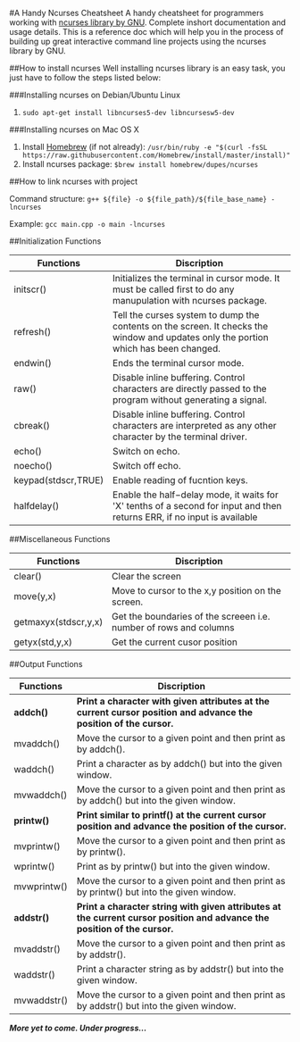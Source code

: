 #A Handy Ncurses Cheatsheet
A handy cheatsheet for programmers working with [ncurses library by GNU](https://www.gnu.org/software/ncurses/). Complete 
inshort documentation and usage details. This is a reference doc which will help you in the process of building up great 
interactive command line projects using the ncurses library by GNU.


##How to install ncurses
Well installing ncurses library is an easy task, you just have to follow the steps listed below:

###Installing ncurses on Debian/Ubuntu Linux
1. `sudo apt-get install libncurses5-dev libncursesw5-dev`

###Installing ncurses on Mac OS X
1. Install [Homebrew](http://brew.sh/) (if not already): 
`/usr/bin/ruby -e "$(curl -fsSL https://raw.githubusercontent.com/Homebrew/install/master/install)"`
2. Install ncurses package: `$brew install homebrew/dupes/ncurses`


##How to link ncurses with project

Command structure: `g++ ${file} -o ${file_path}/${file_base_name} -lncurses`

Example: `gcc main.cpp -o main -lncurses`


##Initialization Functions
 
|Functions|Discription|
|-------------|-------------|
|initscr()|Initializes the terminal in cursor mode. It must be called first to do any manupulation with ncurses package.|
|refresh()|Tell the curses system to dump the contents on the screen. It checks the window and updates only the portion which has been changed.|
|endwin()|Ends the terminal cursor mode.|
|raw()|Disable inline buffering. Control characters are directly passed to the program without generating a signal.|
|cbreak()|Disable inline buffering. Control characters are interpreted as any other character by the terminal driver.|
|echo()|Switch on echo.|
|noecho()|Switch off echo.|
|keypad(stdscr,TRUE)|Enable reading of fucntion keys.|
|halfdelay()|Enable the half−delay mode, it waits for 'X' tenths of a second for input and then returns ERR, if no input is available|

##Miscellaneous Functions

|Functions|Discription|
|-------------|-------------|
|clear()|Clear the screen|
|move(y,x)|Move to cursor to the x,y position on the screen.|
|getmaxyx(stdscr,y,x)|Get the boundaries of the screeen i.e. number of rows and columns|
|getyx(std,y,x)|Get the current cusor position|

##Output Functions

|Functions|Discription|
|-------------|-------------|
|**addch()**|**Print a character with given attributes at the current cursor position and advance the position of the cursor.**|
|mvaddch()|Move the cursor to a given point and then print as by addch().|
|waddch()|Print a character as by addch() but into the given window.|
|mvwaddch()|Move the cursor to a given point and then print as by addch() but into the given window.|
|**printw()**|**Print similar to printf() at the current cursor position and advance the position of the cursor.**|
|mvprintw()|Move the cursor to a given point and then print as by printw().|
|wprintw()|Print as by printw() but into the given window.|
|mvwprintw()|Move the cursor to a given point and then print as by printw() but into the given window.|
|**addstr()**|**Print a character string with given attributes at the current cursor position and advance the position of the cursor.**|
|mvaddstr()|Move the cursor to a given point and then print as by addstr().|
|waddstr()|Print a character string as by addstr() but into the given window.|
|mvwaddstr()|Move the cursor to a given point and then print as by addstr() but into the given window.|
***More yet to come. Under progress...***
